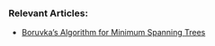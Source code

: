 ### Relevant Articles:

- [Boruvka’s Algorithm for Minimum Spanning Trees](https://www.baeldung.com/java-boruvka-algorithm)
